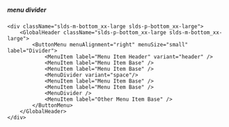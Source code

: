 ##### menu divider

    <div className="slds-m-bottom_xx-large slds-p-bottom_xx-large">
        <GlobalHeader className="slds-p-bottom_xx-large slds-m-bottom_xx-large">
            <ButtonMenu menuAlignment="right" menuSize="small" label="Divider">
                <MenuItem label="Menu Item Header" variant="header" />
                <MenuItem label="Menu Item Base" />
                <MenuItem label="Menu Item Base" />
                <MenuDivider variant="space"/>
                <MenuItem label="Menu Item Base" />
                <MenuItem label="Menu Item Base" />
                <MenuDivider />
                <MenuItem label="Other Menu Item Base" />
            </ButtonMenu>
        </GlobalHeader>
    </div>